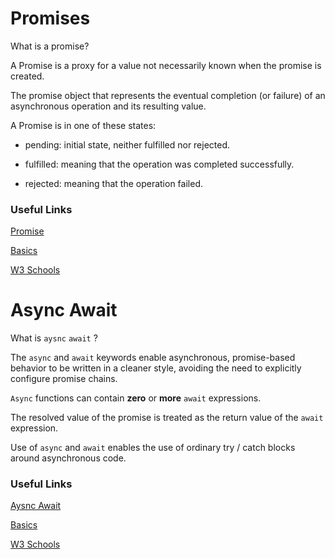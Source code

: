 # Promises

What is a promise?

A Promise is a proxy for a value not necessarily known when the promise is created.

The promise object that represents the eventual completion (or failure) of an asynchronous operation and its resulting value.

A Promise is in one of these states:

- pending: initial state, neither fulfilled nor rejected.

- fulfilled: meaning that the operation was completed successfully.

- rejected: meaning that the operation failed.

### Useful Links

[Promise](https://developer.mozilla.org/en-US/docs/Web/JavaScript/Reference/Global_Objects/Promise "MDN Docs")

[Basics](https://javascript.info/promise-basics "Basics")

[W3 Schools](https://www.w3schools.com/js/js_promise.asp "W3 Schools")

# Async Await

What is `aysnc` `await` ?

The `async` and `await` keywords enable asynchronous, promise-based behavior to be written in a cleaner style, avoiding the need to explicitly configure promise chains.

`Async` functions can contain **zero** or **more** `await` expressions.

The resolved value of the promise is treated as the return value of the `await` expression.

Use of `async` and `await` enables the use of ordinary try / catch blocks around asynchronous code.

### Useful Links

[Aysnc Await](https://developer.mozilla.org/en-US/docs/Web/JavaScript/Reference/Statements/async_function "MDN Docs")

[Basics](https://javascript.info/async-await "Basics")

[W3 Schools](https://www.w3schools.com/js/js_async.asp "W3 Schools")
